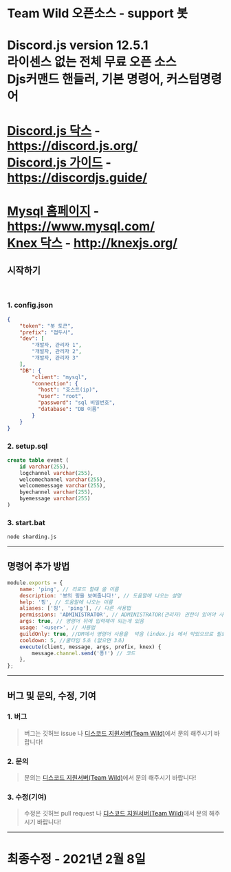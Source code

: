 # Team Wild 오픈소스 - support 봇

# Discord.js version 12.5.1<br>라이센스 없는 전체 무료 오픈 소스<br>Djs커맨드 핸들러, 기본 명령어, 커스텀명령어<br>

# [Discord.js 닥스](https://discord.js.org/) - https://discord.js.org/<br>[Discord.js 가이드](https://discordjs.guide/) - https://discordjs.guide/
# [Mysql 홈페이지](https://www.mysql.com/) - https://www.mysql.com/ <br> [Knex 닥스](http://knexjs.org/) - http://knexjs.org/

## 시작하기
<br>

### 1. config.json
```json
{
    "token": "봇 토큰",
    "prefix": "접두사",
    "dev": [
        "개발자, 관리자 1",
        "개발자, 관리자 2",
        "개발자, 관리자 3"
    ],
    "DB": {
        "client": "mysql",
        "connection": {
          "host": "호스트(ip)",
          "user": "root",
          "password": "sql 비밀번호",
          "database": "DB 이름"
        }
    }
}
```
### 2. setup.sql
```sql
create table event (
    id varchar(255),
    logchannel varchar(255),
    welcomechannel varchar(255),
    welcomemessage varchar(255),
    byechannel varchar(255),
    byemessage varchar(255) 
)
```

### 3. start.bat
```bat
node sharding.js
```
---
## 명령어 추가 방법 
```js
module.exports = {
	name: 'ping', // 리로드 할떄 쓸 이름
	description: '봇의 핑을 보여줍니다!', // 도움말에 나오는 설명
	help: '핑', // 도움말에 나오는 이름
    aliases: ['핑', 'ping'], // 다른 사용법
    permissions: 'ADMINISTRATOR', // ADMINISTRATOR(관리자) 권한이 있어야 사용 가능
    args: true, // 명령어 뒤에 입력해야 되는게 있음
    usage: '<user>', // 사용법
    guildOnly: true, //DM에서 명령어 사용을  막음 (index.js 에서 막았으므로 필요 없음)
    cooldown: 5, //쿨타임 5초 (없으면 3초)
	execute(client, message, args, prefix, knex) {
        message.channel.send('퐁!') // 코드
	},
};
```
---
## 버그 및 문의, 수정, 기여

### 1. 버그 
> 버그는 깃허브 issue 나 [디스코드 지원서버(Team Wild)](https://discord.gg/wuJBQaECfa)에서 문의 해주시기 바랍니다!

### 2. 문의
> 문의는 [디스코드 지원서버(Team Wild)](https://discord.gg/wuJBQaECfa)에서 문의 해주시기 바랍니다!

### 3. 수정(기여)
> 수정은 깃허브 pull request 나 [디스코드 지원서버(Team Wild)](https://discord.gg/wuJBQaECfa)에서 문의 해주시기 바랍니다!

---
# **최종수정 - 2021년 2월 8일**
